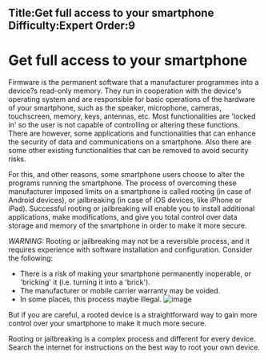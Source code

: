 Title:Get full access to your smartphone
Difficulty:Expert
Order:9
---
# Get full access to your smartphone

Firmware is the permanent software that a manufacturer programmes into a device?s read-only memory. They run in cooperation with the device's operating system and are responsible for basic operations of the hardware of your smartphone, such as the speaker, microphone, cameras, touchscreen, memory, keys, antennas, etc. Most functionalities are 'locked in' so the user is not capable of controlling or altering these functions. There are however, some applications and functionalities that can enhance the security of data and communications on a smartphone. Also there are some other existing functionalities that can be removed to avoid security risks.

For this, and other reasons, some smartphone users choose to alter the programs running the smartphone. The process of overcoming these manufacturer imposed limits on a smartphone is called rooting (in case of Android devices), or jailbreaking (in case of iOS devices, like iPhone or iPad). Successful rooting or jailbreaking will enable you to install additional applications, make modifications, and give you total control over data storage and memory of the smartphone in order to make it more secure.

_WARNING:_ Rooting or jailbreaking may not be a reversible process, and it requires experience with software installation and configuration. Consider the following:

*   There is a risk of making your smartphone permanently inoperable, or 'bricking' it (i.e. turning it into a 'brick').
*   The manufacturer or mobile carrier warranty may be voided.
*   In some places, this process maybe illegal.
![image](mobileexp1.png)

But if you are careful, a rooted device is a straightforward way to gain more control over your smartphone to make it much more secure.

Rooting or jailbreaking is a complex process and different for every device. Search the internet for instructions on the best way to root your own device.